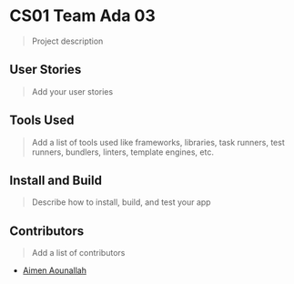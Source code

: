 # CS01 Team Ada 03

> Project description

## User Stories

> Add your user stories

## Tools Used

> Add a list of tools used like frameworks, libraries, task runners, test runners, bundlers, linters, template engines, etc.

## Install and Build

> Describe how to install, build, and test your app

## Contributors

> Add a list of contributors

-  [Aimen Aounallah](https://github.com/Mizou9999)
